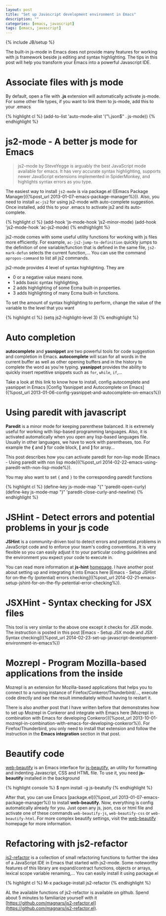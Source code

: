 ```yaml
---
layout: post
title: "Set up Javascript development environment in Emacs"
description: ""
categories: [emacs, javascript]
tags: [emacs, javascript]
---
```

{% include JB/setup %}

The built-in js-mode in Emacs does not provide many
features for working with js framework beside js editing and syntax
highlighting. The tips in this post will help you transform your Emacs into a
powerful Javascript IDE.

# Associate files with js mode

By default, open a file with **.js** extension will automatically activate
js-mode. For some other file types, if you want to link them to js-mode, add
this to your .emacs

{% highlight cl %}
(add-to-list 'auto-mode-alist '("\\.json$" . js-mode))
{% endhighlight %}

# js2-mode - A better js mode for Emacs

> js2-mode by SteveYegge is arguably the best JavaScript mode available for
> emacs. It has very accurate syntax highlighting, supports newer JavaScript
> extensions implemented in SpiderMonkey, and highlights syntax errors as you
> type.

The easiest way to install `js2-mode` is via package.el
([Emacs Package Manager]({%post_url 2013-01-07-emacs-package-manager%})). Also,
you need to install `ac-js2` for using js2-mode with auto-complete suggestion. Once
installed, add this to your .emacs to activate js2 and its auto-complete.

{% highlight cl %}
(add-hook 'js-mode-hook 'js2-minor-mode)
(add-hook 'js2-mode-hook 'ac-js2-mode)
{% endhighlight %}

<!-- more -->

js2-mode comes with some useful utility functions for working with js files more
efficiently. For example, `ac-js2-jump-to-definition` quickly jumps to the
definition of one variable/function that is defined in the same file,
`js2-mark-defun` selects the current function,... You can use the command
`apropos-command` to list all js2 commands.

js2-mode provides 4 level of syntax highlighting. They are
* 0 or a negative value means none.
* 1 adds basic syntax highlighting.
* 2 adds highlighting of some Ecma built-in properties.
* 3 adds highlighting of many Ecma built-in functions.

To set the amount of syntax highlighting to perform, change the value of the
variable to the level that you want

{% highlight cl %}
(setq js2-highlight-level 3)
{% endhighlight %}

# Auto completion

**autocomplete** and **yasnippet** are two powerful tools for code suggestion and
completion in Emacs. **autocomplete** will scan for all words in the current
buffer as well as other opening buffers and in the history to complete the word
as you're typing. **yasnippet** provides the ability to quickly insert
repetitive snippets such as `for`, `while`, `if`,...

Take a look at this link to know how to install, config autocomplete and
yasnippet in Emacs
[Config Yasnippet and Autocomplete on Emacs]({%post_url 2013-01-06-config-yasnippet-and-autocomplete-on-emacs%})

# Using paredit with javascript

**Paredit** is a minor mode for keeping parenthese balanced. It is extremely
useful for working with lisp-based programming languages. Also, it is activated
automatically when you open any lisp-based languages file. Usually in other
languages, we have to work with parentheses, too. For example the **{** and
**}** for code block, **\[** and **\]** for array...

This post describes how you can activate paredit for non-lisp mode
[Emacs - Using paredit with non lisp mode]({%post_url 2014-02-22-emacs-using-paredit-with-non-lisp-mode%}).

You may also want to set `{` and `}` to the corresponding paredit functions

{% highlight cl %}
(define-key js-mode-map "{" 'paredit-open-curly)
(define-key js-mode-map "}" 'paredit-close-curly-and-newline)
{% endhighlight %}

# JSHint - Detect errors and potential problems in your js code

**JSHint** is a community-driven tool to detect errors and potential problems in
JavaScript code and to enforce your team's coding conventions. It is very
flexible so you can easily adjust it to your particular coding guidelines and
the environment you expect your code to execute in.

You can read more information at **js-hint** [homepage](http://www.jshint.com/).
I have another post about setting up and integrating it into Emacs here
[Emacs - Setup JSHint for on-the-fly (potential) errors checking]({%post_url 2014-02-21-emacs-setup-jshint-for-on-the-fly-petential-error-checking%}).

# JSXHint - Syntax checking for JSX files

This tool is very similar to the above one except it checks for JSX mode. The
instruction is posted in this post
[Emacs - Setup JSX mode and JSX Syntax checking]({%post_url 2014-02-23-set-up-javascript-development-environment-in-emacs%})

# Mozrepl - Program Mozilla-based applications from the inside

Mozrepl is an extension for Mozilla-based applications that helps you to connect to a
running instance of Firefox/Conkeror/Thunderbird/..., execute code directly and see the result
immediately without having to restart it.

There is also another post that I have written before that demonstrates how to
set up Mozrepl in Conkeror and integrate with Emacs here
[Mozrepl in combination with Emacs for developing Conkeror]({%post_url 2013-10-01-mozrepl-in-combination-with-emacs-for-developing-conkeror%}).
For Firefox/Thunderbird, you only need to install that extension and follow the
instruction in the **Emacs integration** section in that post.

# Beautify code

[web-beautify](https://github.com/yasuyk/web-beautify) is an Emacs interface for
[js-beautify](http://jsbeautifier.org/), an utility for formatting and indenting
Javascript, CSS and HTML file. To use it, you need **js-beautify** installed in
the background

{% highlight console %}
$ npm install -g js-beatufiy
{% endhighlight %}

After that, you can use Emacs
[package.el]({%post_url 2013-01-07-emacs-package-manager%}) to install
**web-beautify**. Now, everything is config automatically already for you. Just
open any js, json, css or html file and activate one of these commands
`web-beautify-js`, `web-beautify-css` or `web-beautify-html`. For more complex
beautify settings, visit the
[web-beautify](https://github.com/yasuyk/web-beautify) homepage  for more
information.

# Refactoring with js2-refactor

[js2-refactor](https://github.com/magnars/js2-refactor.el) is a collection of
small refactoring functions to further the idea of a JavaScript IDE in Emacs
that started with js2-mode. Some noteworthy features of this library are
expand/contract functions, objects or arrays, lexical scope variable
renaming,... You can easily install it using package.el

{% highlight cl %}
M-x package-install js2-refactor
{% endhighlight %}

AL the available functions of js2-refactor is available on github. Spend about 5
minutes to familiarize yourself with it
[https://github.com/magnars/js2-refactor.el](https://github.com/magnars/js2-refactor.el).
